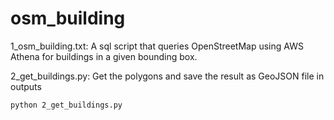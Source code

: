 # osm_building
1_osm_building.txt: A sql script that queries OpenStreetMap using AWS Athena for buildings in a given bounding box.

2_get_buildings.py: Get the polygons and save the result as GeoJSON file in outputs
```bash
python 2_get_buildings.py 
``` 
